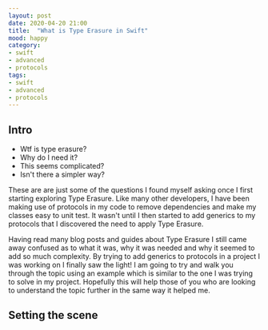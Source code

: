 ```yaml
---
layout: post
date: 2020-04-20 21:00
title:  "What is Type Erasure in Swift"
mood: happy
category: 
- swift
- advanced
- protocols
tags:
- swift
- advanced
- protocols
---
```


## Intro

- Wtf is type erasure?
- Why do I need it?
- This seems complicated?
- Isn't there a simpler way?

These are are just some of the questions I found myself asking once I first starting exploring Type Erasure. Like many other developers, I have been making use of protocols in my code to remove dependencies and make my classes easy to unit test. It wasn't until I then started to add generics to my protocols that I discovered the need to apply Type Erasure.

Having read many blog posts and guides about Type Erasure I still came away confused as to what it was, why it was needed and why it seemed to add so much complexity. By trying to add generics to protocols in a project I was working on I finally saw the light! I am going to try and walk you through the topic using an example which is similar to the one I was trying to solve in my project. Hopefully this will help those of you who are looking to understand the topic further in the same way it helped me.

## Setting the scene

